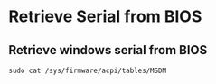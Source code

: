 # Retrieve Serial from BIOS

## Retrieve windows serial from BIOS

`sudo cat /sys/firmware/acpi/tables/MSDM`

